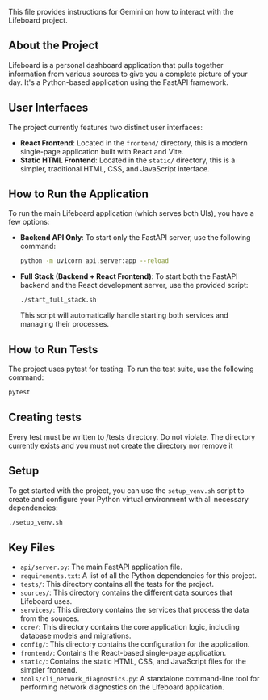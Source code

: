 This file provides instructions for Gemini on how to interact with the Lifeboard project.

## About the Project

Lifeboard is a personal dashboard application that pulls together information from various sources to give you a complete picture of your day. It's a Python-based application using the FastAPI framework.

## User Interfaces

The project currently features two distinct user interfaces:

*   **React Frontend**: Located in the `frontend/` directory, this is a modern single-page application built with React and Vite.
*   **Static HTML Frontend**: Located in the `static/` directory, this is a simpler, traditional HTML, CSS, and JavaScript interface.

## How to Run the Application

To run the main Lifeboard application (which serves both UIs), you have a few options:

*   **Backend API Only**: To start only the FastAPI server, use the following command:

    ```bash
    python -m uvicorn api.server:app --reload
    ```

*   **Full Stack (Backend + React Frontend)**: To start both the FastAPI backend and the React development server, use the provided script:

    ```bash
    ./start_full_stack.sh
    ```

    This script will automatically handle starting both services and managing their processes.

## How to Run Tests

The project uses pytest for testing. To run the test suite, use the following command:

```bash
pytest
```

## Creating tests
Every test must be written to /tests directory. Do not violate. The directory currently exists and you must not create the directory nor remove it

## Setup

To get started with the project, you can use the `setup_venv.sh` script to create and configure your Python virtual environment with all necessary dependencies:

```bash
./setup_venv.sh
```

## Key Files

- `api/server.py`: The main FastAPI application file.
- `requirements.txt`: A list of all the Python dependencies for this project.
- `tests/`: This directory contains all the tests for the project.
- `sources/`: This directory contains the different data sources that Lifeboard uses.
- `services/`: This directory contains the services that process the data from the sources.
- `core/`: This directory contains the core application logic, including database models and migrations.
- `config/`: This directory contains the configuration for the application.
- `frontend/`: Contains the React-based single-page application.
- `static/`: Contains the static HTML, CSS, and JavaScript files for the simpler frontend.
- `tools/cli_network_diagnostics.py`: A standalone command-line tool for performing network diagnostics on the Lifeboard application.